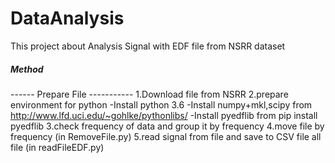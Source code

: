 # DataAnalysis
This project about Analysis Signal with EDF file from NSRR dataset 

##### Method ######
------ Prepare File ----------- 
1.Download file from NSRR
2.prepare environment for python
  -Install python 3.6
  -Install numpy+mkl,scipy from http://www.lfd.uci.edu/~gohlke/pythonlibs/
  -Install pyedflib from pip install pyedflib
3.check frequency of data and group it by frequency
4.move file by frequency (in RemoveFile.py)
5.read signal from file and save to CSV file all file (in readFileEDF.py)

